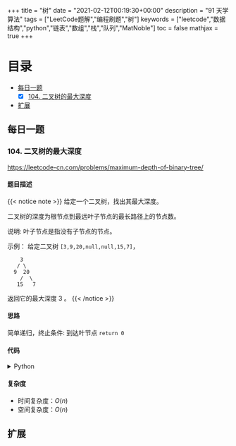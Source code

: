 +++
title = "树"
date = "2021-02-12T00:19:30+00:00"
description = "91 天学算法"
tags = ["LeetCode题解","编程刷题","树"]
keywords = ["leetcode","数据结构","python","链表","数组","栈","队列","MatNoble"]
toc = false
mathjax = true
+++

# 目录
- [每日一题](./#每日一题)
  - [x] [104. 二叉树的最大深度](./#104-二叉树的最大深度)
- [扩展](./#扩展)

## 每日一题

### 104. 二叉树的最大深度
https://leetcode-cn.com/problems/maximum-depth-of-binary-tree/
#### 题目描述
{{< notice note >}}
给定一个二叉树，找出其最大深度。

二叉树的深度为根节点到最远叶子节点的最长路径上的节点数。

说明: 叶子节点是指没有子节点的节点。

示例：
给定二叉树 `[3,9,20,null,null,15,7]`，
```
    3
   / \
  9  20
    /  \
   15   7
```
返回它的最大深度 3 。
{{< /notice >}}
#### 思路
简单递归，终止条件: 到达叶节点 `return 0`

#### 代码
<details>
 <summary> Python </summary>

```python
# Definition for a binary tree node.
# class TreeNode:
#     def __init__(self, val=0, left=None, right=None):
#         self.val = val
#         self.left = left
#         self.right = right
class Solution:
    def maxDepth(self, root: TreeNode) -> int:
        if not root: return 0
        left = self.maxDepth(root.left)
        right = self.maxDepth(root.right)
        res = max(left, right) + 1
        return res
```
</details>

#### 复杂度
- 时间复杂度：$O(n)$
- 空间复杂度：$O(n)$

## 扩展
<!--
#### 题目描述
{{< notice note >}}

{{< /notice >}}
#### 思路
#### 代码
<details>
 <summary> Python </summary>

```python

```
</details>

#### 复杂度
- 时间复杂度：
- 空间复杂度：
-->